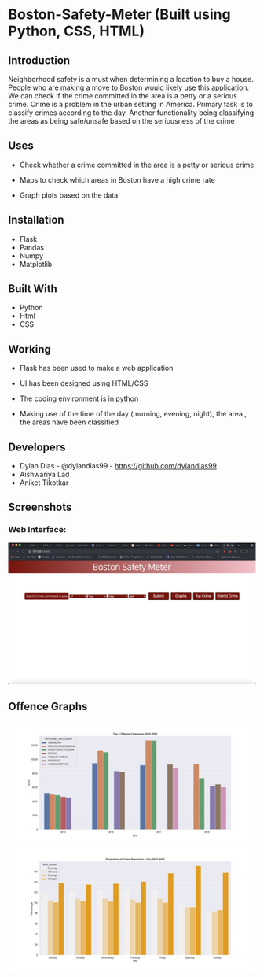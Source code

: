 # Boston-Safety-Meter (Built using Python, CSS, HTML)

## Introduction
Neighborhood safety is a must when determining a location to buy a house. People who are making a move to Boston would likely use this application. We can check if the crime committed in the area is a petty or a serious crime. Crime is a problem in the urban setting in America. Primary task is to classify crimes according to the day. Another functionality being classifying the areas as being safe/unsafe based on the seriousness of the crime

## Uses
* Check whether a crime committed in the area is a petty or serious crime

* Maps to check which areas in Boston have a high crime rate

* Graph plots based on the data

## Installation
* Flask
* Pandas
* Numpy
* Matplotlib

## Built With
* Python
* Html
* CSS

## Working
* Flask has been used to make a web application 

* UI has been designed using HTML/CSS

* The coding environment is in python

* Making use of the time of the day (morning, evening, night), the area , the areas have been classified

## Developers
* Dylan Dias - @dylandias99 - https://github.com/dylandias99
* Aishwariya Lad
* Aniket Tikotkar 

## Screenshots
### Web Interface:
<img src="Images/terminal.png" alt="Web Interface">

## Offence Graphs
<img src="Images/Top5offence.jpg" alt="Top 5 Offences">

<img src="Images/Proportioncrimeday.jpg" alt="Proportion of crime per day">
